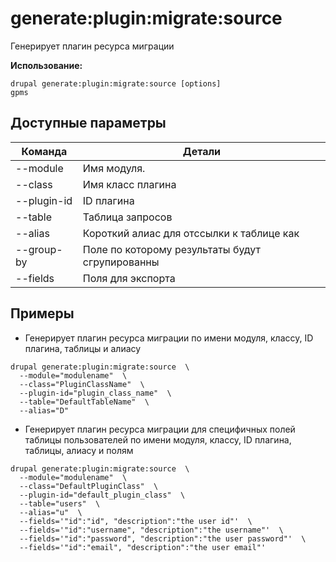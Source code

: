 # generate:plugin:migrate:source
Генерирует плагин ресурса миграции

**Использование:**
```
drupal generate:plugin:migrate:source [options]
gpms
```

## Доступные параметры
Команда | Детали
-------|-------------
--module | Имя модуля.
--class | Имя класс плагина
--plugin-id | ID плагина
--table | Таблица запросов
--alias | Короткий алиас для отссылки к таблице как
--group-by | Поле по которому результаты будут сгрупированны
--fields | Поля для экспорта

## Примеры
* Генерирует плагин ресурса миграции по имени модуля, классу, ID плагина, таблицы и алиасу
```
drupal generate:plugin:migrate:source  \
  --module="modulename"  \
  --class="PluginClassName"  \
  --plugin-id="plugin_class_name"  \
  --table="DefaultTableName"  \
  --alias="D"
```
* Генерирует плагин ресурса миграции для специфичных полей таблицы пользователей по имени модуля, классу, ID плагина, таблицы, алиасу и полям
```
drupal generate:plugin:migrate:source  \
  --module="modulename"  \
  --class="DefaultPluginClass"  \
  --plugin-id="default_plugin_class"  \
  --table="users"  \
  --alias="u"  \
  --fields='"id":"id", "description":"the user id"'  \
  --fields='"id":"username", "description":"the username"'  \
  --fields='"id":"password", "description":"the user password"'  \
  --fields='"id":"email", "description":"the user email"'
```
